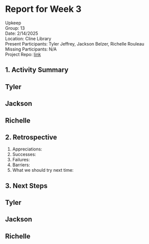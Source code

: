 # Report for Week 3
Upkeep <br />
Group: 13<br />
Date: 2/14/2025<br />
Location: Cline Library<br />
Present Participants: Tyler Jeffrey, Jackson Belzer, Richelle Rouleau<br />
Missing Participants: N/A<br />
Project Repo: [link](https://github.com/TJeffrey237/CS386Project.git)

## 1. Activity Summary
Tyler
- 

Jackson
- 

Richelle
- 

## 2. Retrospective
1. Appreciations: 
2. Successes: 
3. Failures: 
4. Barriers: 
5. What we should try next time: 

## 3. Next Steps
Tyler
- 

Jackson
- 

Richelle
- 
